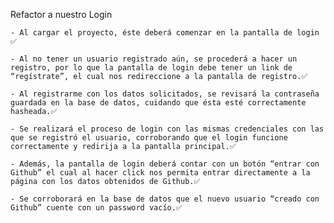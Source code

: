 Refactor a nuestro Login

    - Al cargar el proyecto, éste deberá comenzar en la pantalla de login ✅

    - Al no tener un usuario registrado aún, se procederá a hacer un registro, por lo que la pantalla de login debe tener un link de “regístrate”, el cual nos redireccione a la pantalla de registro.✅

    - Al registrarme con los datos solicitados, se revisará la contraseña guardada en la base de datos, cuidando que ésta esté correctamente hasheada.✅

    - Se realizará el proceso de login con las mismas credenciales con las que se registró el usuario, corroborando que el login funcione correctamente y redirija a la pantalla principal.✅

    - Además, la pantalla de login deberá contar con un botón “entrar con Github” el cual al hacer click nos permita entrar directamente a la página con los datos obtenidos de Github.✅

    - Se corroborará en la base de datos que el nuevo usuario “creado con Github” cuente con un password vacío.✅
